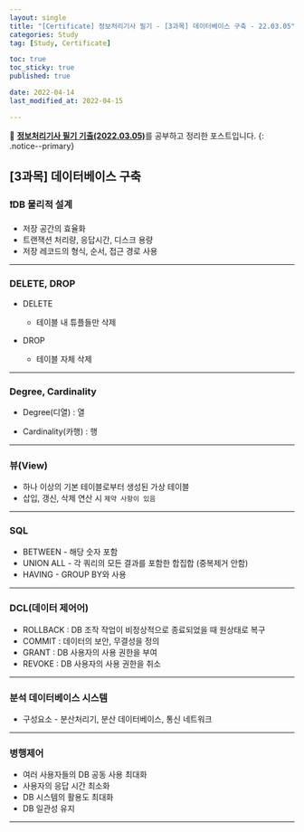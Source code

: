 ```yaml
---
layout: single
title: "[Certificate] 정보처리기사 필기 - [3과목] 데이터베이스 구축 - 22.03.05"
categories: Study
tag: [Study, Certificate]

toc: true
toc_sticky: true
published: true

date: 2022-04-14
last_modified_at: 2022-04-15

---
```



📄 [**정보처리기사 필기 기출(2022.03.05)**](https://comcbt.com/xe/iz)를 공부하고 정리한 포스트입니다.
{: .notice--primary}


## [3과목] 데이터베이스 구축


### ❗️DB 물리적 설계

- 저장 공간의 효율화
- 트랜잭션 처리량, 응답시간, 디스크 용량
- 저장 레코드의 형식, 순서, 접근 경로 사용

---

### DELETE, DROP

- DELETE
    - 테이블 내 튜플들만 삭제

- DROP
    - 테이블 자체 삭제

---
### Degree, Cardinality

- Degree(디열) : 열

- Cardinality(카행) : 행

---

### 뷰(View)

- 하나 이상의 기본 테이블로부터 생성된 가상 테이블
- 삽입, 갱신, 삭제 연산 시 `제약 사항이 있음`

---

### SQL

- BETWEEN - 해당 숫자 포함
- UNION ALL - 각 쿼리의 모든 결과를 포함한 합집합 (중복제거 안함)
- HAVING - GROUP BY와 사용

---

### DCL(데이터 제어어)

- ROLLBACK : DB 조작 작업이 비정상적으로 종료되었을 때 원상태로 복구
- COMMIT : 데이터의 보안, 무결성을 정의
- GRANT : DB 사용자의 사용 권한을 부여
- REVOKE : DB 사용자의 사용 권한을 취소

---

### 분석 데이터베이스 시스템

- 구성요소 - 분산처리기, 분산 데이터베이스, 통신 네트워크

---

### 병행제어

- 여러 사용자들의 DB 공동 사용 최대화
- 사용자의 응답 시간 최소화
- DB 시스템의 활용도 최대화
- DB 일관성 유지

---

